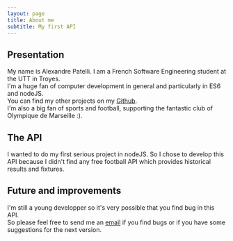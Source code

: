 ```yaml
---
layout: page
title: About me
subtitle: My first API
---
```


## Presentation
My name is Alexandre Patelli. I am a French Software Engineering student at the UTT in Troyes.  
I'm a huge fan of computer development in general and particularly in ES6 and nodeJS.  
You can find my other projects on my [Github](https://github.com/alexandrepa).  
I'm also a big fan of sports and football, supporting the fantastic club of Olympique de Marseille :).  

## The API
I wanted to do my first serious project in nodeJS. So I chose to develop this API because I didn't find any free football API which provides historical results and fixtures.

## Future and improvements
I'm still a young developper so it's very possible that you find bug in this API.  
So please feel free to send me an [email](mailto://alexandre.patelli@utt.fr) if you find bugs or if you have some suggestions for the next version.
